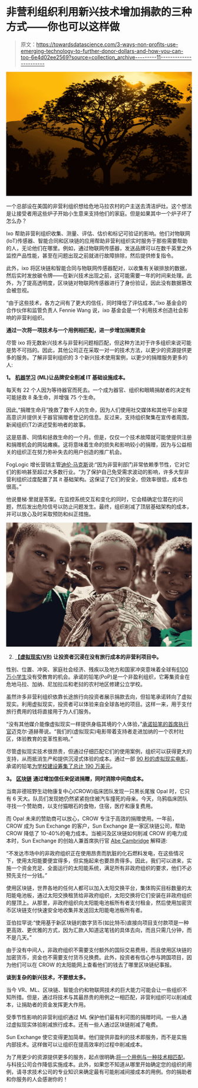 # 非营利组织利用新兴技术增加捐款的三种方式——你也可以这样做

> 原文：<https://towardsdatascience.com/3-ways-non-profits-use-emerging-technology-to-further-donor-dollars-and-how-you-can-too-6e4d02ee2569?source=collection_archive---------11----------------------->

![](img/cd431a3352237d0708a794eb7f231c0e.png)

一个总部设在美国的非营利组织想给危地马拉农村的户主送去清洁炉灶。这个想法是让接受者用这些炉子开始小生意来支持他们的家庭。但是如果其中一个炉子坏了怎么办？

Ixo 帮助非营利组织收集、测量、评估、估价和标记可验证的影响。他们对物联网(IoT)传感器、智能合同和区块链的应用帮助非营利组织实时服务于那些需要帮助的人，无论他们在哪里。例如，通过物联网传感器，发送品牌可以在数千英里之外监控产品性能，甚至在问题出现之前就进行故障排除，然后提供修复指令。

此外，ixo 将区块链和智能合同与物联网传感器配对，以收集有关碳排放的数据，然后实时发放碳令牌——在新兴技术出现之前，这可能需要一年的时间来处理。此外，为了提高透明度，区块链对物联网传感器进行了身份验证，因此没有数据篡改会被忽视。

“由于这些技术，各方之间有了更大的信任，同时降低了评估成本，”ixo 基金会的合作伙伴和监管负责人 Fennie Wang 说，ixo 基金会是一个利用技术创造社会影响的非营利组织。

**通过一次将一项技术与一个用例相匹配，进一步增加捐赠资金**

尽管 ixo 将无数新兴技术与非营利问题相匹配，但这种方法对于许多组织来说可能是势不可挡的。因此，其他公司正在采取一对一的技术方法，以更少的资源提供更多的服务。了解非营利组织的 3 个新兴技术使用案例，以更少的捐赠服务更多的人:

**1。** [**机器学习**](https://www.workfusion.com/download-smart-people-smart-machines?utm_source=blog&utm_medium=blog&utm_campaign=Alana%20Rudder%20%2F%203%20Ways%20Non-Profits%20Use%20Emerging%20Technology%20to%20Further%20Donor%20Dollars%E2%80%8A%E2%80%94%E2%80%8AAnd%20How%20You%20Can%2C%C2%A0Too%20%2F%20Towards%20Data%20Science&utm_term=machine%20learning&utm_content=3%20Ways%20Non-Profits%20Use%20Emerging%20Technology%20to%20Further%20Donor%20Dollars%E2%80%8A%E2%80%94%E2%80%8AAnd%20How%20You%20Can%2C%C2%A0Too) **(ML)让品牌安全削减 IT 基础设施成本。**

每天有 22 个人因为等待器官而死去。一个成为器官、组织和眼睛捐献者的决定有可能拯救 8 条生命，并增强 75 个生命。

因此,“捐赠生命月”挽救了数千人的生命，因为人们使用社交媒体和其他平台来提高意识并提供关于器官捐赠者登记的信息。反过来，支持组织聚集在宣传者周围，新闻组织(T2)讲述受影响者的故事。

这是慈善、同情和拯救生命的一个月。但是，仅仅一个技术故障就可能使提供注册和捐赠机会的网站瘫痪。这将意味着生命的损失和影响较小的捐赠，因为与公益相关的组织正在努力弥补失去的用户创造的推广机会。

FogLogic 增长营销主管[迪伦·马克斯](https://www.linkedin.com/in/dylanmax/)说:“因为非营利部门非常依赖季节性，它对它们的影响甚至超过大多数行业。“为了保护自己免受需求波动的影响，许多大型非营利组织过度配置了其 it 基础架构。这保证了它们的安全，但效率很低，成本也很高。”

他说曼梯·里就是答案。在监控系统交互和变化的同时，它会精确定位潜在的问题，然后发出危险信号以防止问题发生。最终，组织削减了顶层基础架构的成本，并可以放心及时采取预防和纠正措施。

![](img/49d5664732478ec3fc05f40b327a97b2.png)

2. [**【虚拟现实(VR)**](https://www.adobe.com/creativecloud/video/360-vr-video-tools.html) **让投资者沉浸在没有旅行成本的非营利项目中。**

性别、位置、冲突、家庭社会经济、残疾以及地方和国家冲突意味着全球有[6100 万小学生](https://www.unicef.org/education/bege_61667.html)没有受教育的机会。承诺的铅笔(PoP)是一个非盈利组织，它筹集资金在危地马拉、加纳、尼加拉瓜和老挝的农村地区修建公立学校。

虽然许多非营利组织依靠长途旅行向投资者展示捐款去向，但铅笔承诺转向了虚拟现实。利用虚拟现实，投资者可以体验来自全球各地的项目。这样一来，用于支付旅行费用的钱将直接用于为人们服务。

“没有其他媒介能像虚拟现实一样提供身临其境的个人体验，”[承诺铅笔的首席执行官](https://www.quora.com/Why-did-you-choose-VR-and-how-did-you-go-about-making-your-VR-experience/answer/Michael-Dougherty-40)迈克尔·道赫蒂说。“我们的(虚拟现实)电影带着支持者走进加纳的一个农村社区，体验教育的变革性影响。”

尽管虚拟现实技术很昂贵，但通过仔细匹配它们的使用案例，组织可以获得更大的支持，从而抵消生产和提供沉浸式体验的成本。通过一部 [90 秒的虚拟现实电影](https://www.youtube.com/watch?v=SelvUz8Zr3k)，承诺的铅笔[为学校建设筹集了总计 190 万美元](https://vrscout.com/news/pencils-of-promise-virtual-reality/)。

**3。** [**区块链**](https://www.investopedia.com/terms/b/blockchain.asp) **通过增加信任来促进捐赠，同时消除中间商成本。**

当南非德班野生动物康复中心(CROW)临床团队发现一只黑长尾猴 Opal 时，它只有 6 天大。队员们发现她仍然紧紧抱住被汽车撞死的母亲。今天，乌鸦临床团队寻找一个赞助商，以支付猫眼石的食物，住宿，医疗和康复费用。

而 Opal 未来的赞助商可以放心，CROW 专注于高效的捐赠使用。一年前，CROW 成为 Sun Exchange 的客户，Sun Exchange 是一家区块链公司，帮助 CROW 降低了 10-40%的电力成本。当被问及区块链如何削减 CROW 的电力成本时，Sun Exchange 的创始人兼首席执行官 [Abe Cambridge](https://www.linkedin.com/in/abe-cambridge-6481081a/) 解释道:

“不发达市场中的非政府组织正在使用昂贵而肮脏的化石燃料发电，在这些情况下，使用太阳能要便宜得多，但实施起来也要昂贵得多。因此，我们可以进来，实施一个资金充足、全面运行的太阳能系统，满足所有非政府组织的要求，他们不必预先支付一分钱。”

使用区块链，世界各地的任何人都可以加入太阳交换平台，集体购买目标数量的太阳能电池板，通过太阳交换租赁给非政府组织，太阳交换将它们安装在非政府组织的屋顶上。从那里，非政府组织向太阳能电池板所有者支付租金，然后使用加密货币区块链支付快速安全地收集并发送回太阳能电池板所有者。

亚伯拉罕说:“使用基于新区块链的数字货币(如比特币)直接向项目支付款项是一种更高效、更优雅的方式，因为汇款人知道这笔钱的具体去向，而且只需几分钟，而不是几天。”

由于没有中间人，非政府组织不需要支付额外的国际交易费用，而且使用区块链的加密货币，资金也不需要支付货币兑换费。此外，投资者有信心参与跨国项目，因为他们可以在 CROW 的太阳能网上查看他们的钱去了哪里区块链纪事报。

**谈到复杂的新兴技术，不要想太多。**

当今 VR、ML、区块链、智能合约和物联网技术的巨大能力可能会让一些组织不知所措。但是，通过将技术与其最昂贵的用例之一相匹配，非营利组织可以削减成本，让捐助者的资金发挥更大作用。

受季节性影响的非营利组织通过 ML 保护他们最有利可图的捐赠时间。一些人通过虚拟现实体验削减旅行成本。还有一些人通过区块链削减了电费。

Sun Exchange 使它变得更加简单。他们提供非盈利的技术即服务，而不是实施内部技术。这样做可以让组织在提高效率的过程中削减成本。

为了用更少的资源提供更多的服务，起点很明确:[将一个用例与一种技术相匹配](https://www.upwork.com/leaving?ref=https%3A%2F%2Fblog.workfusion.com%2Fthe-4-phases-of-digital-transformation-a-roadmap-to-intelligent-automation-a3ef1eadb4a%3Futm_source%3Dblog%26amp%3Butm_medium%3Dblog%26amp%3Butm_campaign%3DAlana%2520Rudder%2520%252F%25203%2520Ways%2520Non-Profits%2520Use%2520Emerging%2520Technology%2520to%2520Further%2520Donor%2520Dollars%25E2%2580%258A%25E2%2580%2594%25E2%2580%258AAnd%2520How%2520You%2520Can%252C%25C2%25A0Too%2520%252F%2520Towards%2520Data%2520Science%26amp%3Butm_term%3Dmachine%2520learning%26amp%3Butm_content%3D3%2520Ways%2520Non-Profits%2520Use%2520Emerging%2520Technology%2520to%2520Further%2520Donor%2520Dollars%25E2%2580%258A%25E2%2580%2594%25E2%2580%258AAnd%2520How%2520You%2520Can%252C%25C2%25A0Too)。与科技公司合作降低实施成本。此外，如果您不知道从哪里开始确定您的组织的用例，请寻求技术公司的专业知识来确定最有可能削减间接成本的用例。你的捐助者和你服务的人会感谢你的！